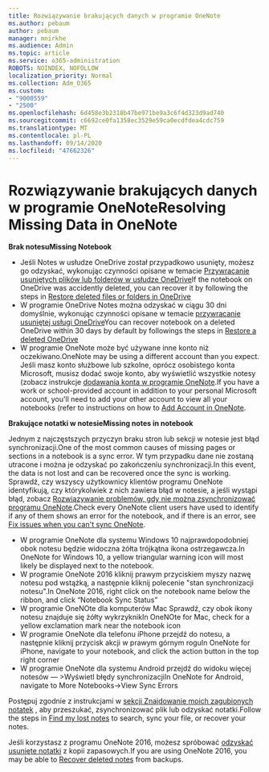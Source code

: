 ```yaml
---
title: Rozwiązywanie brakujących danych w programie OneNote
ms.author: pebaum
author: pebaum
manager: mnirkhe
ms.audience: Admin
ms.topic: article
ms.service: o365-administration
ROBOTS: NOINDEX, NOFOLLOW
localization_priority: Normal
ms.collection: Adm_O365
ms.custom:
- "9000559"
- "2500"
ms.openlocfilehash: 6d458e3b2318b47be971be9a3c6f4d323d9ad740
ms.sourcegitcommit: c6692ce0fa1358ec3529e59ca0ecdfdea4cdc759
ms.translationtype: MT
ms.contentlocale: pl-PL
ms.lasthandoff: 09/14/2020
ms.locfileid: "47662326"
---
```

# <a name="resolving-missing-data-in-onenote"></a><span data-ttu-id="5f414-102">Rozwiązywanie brakujących danych w programie OneNote</span><span class="sxs-lookup"><span data-stu-id="5f414-102">Resolving Missing Data in OneNote</span></span>

<span data-ttu-id="5f414-103">**Brak notesu**</span><span class="sxs-lookup"><span data-stu-id="5f414-103">**Missing Notebook**</span></span>

- <span data-ttu-id="5f414-104">Jeśli Notes w usłudze OneDrive został przypadkowo usunięty, możesz go odzyskać, wykonując czynności opisane w temacie [Przywracanie usuniętych plików lub folderów w usłudze OneDrive](https://support.office.com/article/949ada80-0026-4db3-a953-c99083e6a84f)</span><span class="sxs-lookup"><span data-stu-id="5f414-104">If the notebook on OneDrive was accidently deleted, you can recover it by following the steps in [Restore deleted files or folders in OneDrive](https://support.office.com/article/949ada80-0026-4db3-a953-c99083e6a84f)</span></span>
- <span data-ttu-id="5f414-105">W programie OneDrive Notes można odzyskać w ciągu 30 dni domyślnie, wykonując czynności opisane w temacie [przywracanie usuniętej usługi OneDrive](https://docs.microsoft.com/onedrive/restore-deleted-onedrive)</span><span class="sxs-lookup"><span data-stu-id="5f414-105">You can recover notebook on a deleted OneDrive within 30 days by default by followings the steps in [Restore a deleted OneDrive](https://docs.microsoft.com/onedrive/restore-deleted-onedrive)</span></span>
- <span data-ttu-id="5f414-106">W programie OneNote może być używane inne konto niż oczekiwano.</span><span class="sxs-lookup"><span data-stu-id="5f414-106">OneNote may be using a different account than you expect.</span></span> <span data-ttu-id="5f414-107">Jeśli masz konto służbowe lub szkolne, oprócz osobistego konta Microsoft, musisz dodać swoje konto, aby wyświetlić wszystkie notesy (zobacz instrukcje [dodawania konta w programie OneNote](https://support.office.com/article/5afff855-54ee-47e4-a773-db048d4ac299).</span><span class="sxs-lookup"><span data-stu-id="5f414-107">If you have a work or school-provided account in addition to your personal Microsoft account, you'll need to add your other account to view all your notebooks (refer to instructions on how to [Add Account in OneNote](https://support.office.com/article/5afff855-54ee-47e4-a773-db048d4ac299).</span></span>

<span data-ttu-id="5f414-108">**Brakujące notatki w notesie**</span><span class="sxs-lookup"><span data-stu-id="5f414-108">**Missing notes in notebook**</span></span>

<span data-ttu-id="5f414-109">Jednym z najczęstszych przyczyn braku stron lub sekcji w notesie jest błąd synchronizacji.</span><span class="sxs-lookup"><span data-stu-id="5f414-109">One of the most common causes of missing pages or sections in a notebook is a sync error.</span></span> <span data-ttu-id="5f414-110">W tym przypadku dane nie zostaną utracone i można je odzyskać po zakończeniu synchronizacji.</span><span class="sxs-lookup"><span data-stu-id="5f414-110">In this event, the data is not lost and can be recovered once the sync is working.</span></span> <span data-ttu-id="5f414-111">Sprawdź, czy wszyscy użytkownicy klientów programu OneNote identyfikują, czy którykolwiek z nich zawiera błąd w notesie, a jeśli wystąpi błąd, zobacz [Rozwiązywanie problemów, gdy nie można zsynchronizować programu OneNote](https://support.office.com/article/299495ef-66d1-448f-90c1-b785a6968d45).</span><span class="sxs-lookup"><span data-stu-id="5f414-111">Check every OneNote client users have used to identify if any of them shows an error for the notebook, and if there is an error, see [Fix issues when you can't sync OneNote](https://support.office.com/article/299495ef-66d1-448f-90c1-b785a6968d45).</span></span>

- <span data-ttu-id="5f414-112">W programie OneNote dla systemu Windows 10 najprawdopodobniej obok notesu będzie widoczna żółta trójkątna ikona ostrzegawcza.</span><span class="sxs-lookup"><span data-stu-id="5f414-112">In OneNote for Windows 10, a yellow triangular warning icon will most likely be displayed next to the notebook.</span></span>
- <span data-ttu-id="5f414-113">W programie OneNote 2016 kliknij prawym przyciskiem myszy nazwę notesu pod wstążką, a następnie kliknij polecenie "stan synchronizacji notesu".</span><span class="sxs-lookup"><span data-stu-id="5f414-113">In OneNote 2016, right click on the notebook name below the ribbon, and click “Notebook Sync Status”</span></span>
- <span data-ttu-id="5f414-114">W programie OneNOte dla komputerów Mac Sprawdź, czy obok ikony notesu znajduje się żółty wykrzyknik</span><span class="sxs-lookup"><span data-stu-id="5f414-114">In OneNOte for Mac, check for a yellow exclamation mark near the notebook icon</span></span>
- <span data-ttu-id="5f414-115">W programie OneNote dla telefonu iPhone przejdź do notesu, a następnie kliknij przycisk akcji w prawym górnym rogu</span><span class="sxs-lookup"><span data-stu-id="5f414-115">In OneNote for iPhone, navigate to your notebook, and click the action button in the top right corner</span></span>
- <span data-ttu-id="5f414-116">W programie OneNote dla systemu Android przejdź do widoku więcej notesów — >Wyświetl błędy synchronizacji</span><span class="sxs-lookup"><span data-stu-id="5f414-116">In OneNote for Android, navigate to More Notebooks->View Sync Errors</span></span>

<span data-ttu-id="5f414-117">Postępuj zgodnie z instrukcjami w [sekcji Znajdowanie moich zagubionych notatek](https://support.office.com/article/32cb2bd7-afe7-44d2-a711-398a88421287) , aby przeszukać, zsynchronizować plik lub odzyskać notatki.</span><span class="sxs-lookup"><span data-stu-id="5f414-117">Follow the steps in [Find my lost notes](https://support.office.com/article/32cb2bd7-afe7-44d2-a711-398a88421287) to search, sync your file, or recover your notes.</span></span>

<span data-ttu-id="5f414-118">Jeśli korzystasz z programu OneNote 2016, możesz spróbować [odzyskać usunięte notatki](https://support.office.com/article/32ed1036-74fd-4c21-bc28-033a486e6b14) z kopii zapasowych.</span><span class="sxs-lookup"><span data-stu-id="5f414-118">If you are using OneNote 2016, you may be able to [Recover deleted notes](https://support.office.com/article/32ed1036-74fd-4c21-bc28-033a486e6b14) from backups.</span></span>